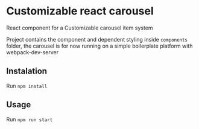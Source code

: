 # Customizable react carousel
React component for a Customizable carousel item system

Project contains the component and dependent styling inside `components` folder, the carousel is for now running on a simple boilerplate platform with webpack-dev-server

## Instalation

Run `npm install`

## Usage

Run `npm run start`

